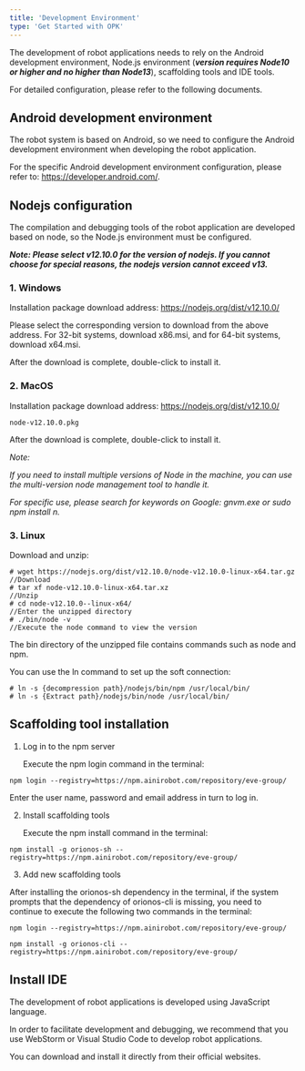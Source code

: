 ```yaml
---
title: 'Development Environment'
type: 'Get Started with OPK'
---
```


The development of robot applications needs to rely on the Android development environment, Node.js environment (***version requires Node10 or higher and no higher than Node13***), scaffolding tools and IDE tools. 

For detailed configuration, please refer to the following documents.

## Android development environment
The robot system is based on Android, so we need to configure the Android development environment when developing the robot application. 

For the specific Android development environment configuration, please refer to: https://developer.android.com/.

## Nodejs configuration
The compilation and debugging tools of the robot application are developed based on node, so the Node.js environment must be configured.

***Note: Please select v12.10.0 for the version of nodejs. If you cannot choose for special reasons, the nodejs version cannot exceed v13.***

### 1. Windows
Installation package download address: https://nodejs.org/dist/v12.10.0/

Please select the corresponding version to download from the above address. For 32-bit systems, download x86.msi, and for 64-bit systems, download x64.msi.

After the download is complete, double-click to install it.

### 2. MacOS
Installation package download address: https://nodejs.org/dist/v12.10.0/

`node-v12.10.0.pkg`

After the download is complete, double-click to install it.

*Note:*

*If you need to install multiple versions of Node in the machine, you can use the multi-version node management tool to handle it.*

*For specific use, please search for keywords on Google: gnvm.exe or sudo npm install n.*

### 3. Linux
Download and unzip:

```
# wget https://nodejs.org/dist/v12.10.0/node-v12.10.0-linux-x64.tar.gz      //Download
# tar xf node-v12.10.0-linux-x64.tar.xz                                     //Unzip
# cd node-v12.10.0--linux-x64/                                              //Enter the unzipped directory
# ./bin/node -v                                                             //Execute the node command to view the version
```

The bin directory of the unzipped file contains commands such as node and npm. 

You can use the ln command to set up the soft connection:

```
# ln -s {decompression path}/nodejs/bin/npm /usr/local/bin/
# ln -s {Extract path}/nodejs/bin/node /usr/local/bin/
```

## Scaffolding tool installation
1. Log in to the npm server

   Execute the npm login command in the terminal:
```shell
npm login --registry=https://npm.ainirobot.com/repository/eve-group/
```

Enter the user name, password and email address in turn to log in.

2. Install scaffolding tools
   
   Execute the npm install command in the terminal:
```shell
npm install -g orionos-sh --registry=https://npm.ainirobot.com/repository/eve-group/
```

3. Add new scaffolding tools

After installing the orionos-sh dependency in the terminal, if the system prompts that the dependency of orionos-cli is missing, you need to continue to execute the following two commands in the terminal:

```shell
npm login --registry=https://npm.ainirobot.com/repository/eve-group/
```

```shell
npm install -g orionos-cli --registry=https://npm.ainirobot.com/repository/eve-group/
```

## Install IDE
The development of robot applications is developed using JavaScript language. 

In order to facilitate development and debugging, we recommend that you use WebStorm or Visual Studio Code to develop robot applications. 

You can download and install it directly from their official websites.

